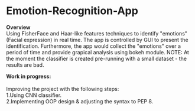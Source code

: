 # Emotion-Recognition-App
**Overview**<br/>
Using FisherFace and Haar-like features techniques to identify "emotions" (Facial expression) in real time.
The app is controlled by GUI to present the identification.
Furthermore, the app would collect the "emotions" over a period of time and provide grapical analysis using bokeh module.
NOTE: At the moment the classifier is created pre-running with a small dataset - the results are bad.

**Work in progress:**<br/>                                                                                                                 
Improving the project with the following steps:<br/>                                                                                           1.Using CNN classifier.<br/>                                                                                                                     2.Implementing OOP design & adjusting the syntax to PEP 8. 
